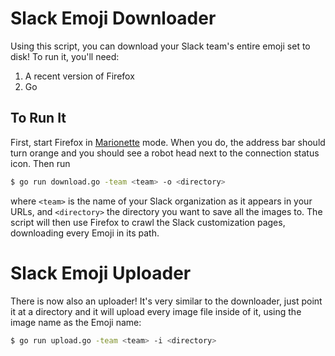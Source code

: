 # Slack Emoji Downloader

Using this script, you can download your Slack team's entire emoji set to disk!
To run it, you'll need:

1. A recent version of Firefox
2. Go

## To Run It

First, start Firefox in
[Marionette](https://firefox-source-docs.mozilla.org/testing/marionette/marionette/index.html)
mode. When you do, the address bar should turn orange and you should see a robot head next
to the connection status icon. Then run

```bash
$ go run download.go -team <team> -o <directory>
```

where `<team>` is the name of your Slack organization as it appears in your
URLs, and `<directory>` the directory you want to save all the images to.  The
script will then use Firefox to crawl the Slack customization pages, downloading
every Emoji in its path.

# Slack Emoji Uploader

There is now also an uploader! It's very similar to the downloader, just point
it at a directory and it will upload every image file inside of it, using the
image name as the Emoji name:

```bash
$ go run upload.go -team <team> -i <directory>
```
